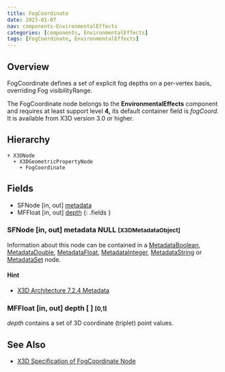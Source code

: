 ```yaml
---
title: FogCoordinate
date: 2023-01-07
nav: components-EnvironmentalEffects
categories: [components, EnvironmentalEffects]
tags: [FogCoordinate, EnvironmentalEffects]
---
```

<style>
.post h3 {
  word-spacing: 0.2em;
}
</style>

## Overview

FogCoordinate defines a set of explicit fog depths on a per-vertex basis, overriding Fog visibilityRange.

The FogCoordinate node belongs to the **EnvironmentalEffects** component and requires at least support level **4,** its default container field is *fogCoord.* It is available from X3D version 3.0 or higher.

## Hierarchy

```
+ X3DNode
  + X3DGeometricPropertyNode
    + FogCoordinate
```

## Fields

- SFNode \[in, out\] [metadata](#sfnode-in-out-metadata-null-x3dmetadataobject)
- MFFloat \[in, out\] [depth](#mffloat-in-out-depth---0-1)
{: .fields }

### SFNode [in, out] **metadata** NULL <small>[X3DMetadataObject]</small>

Information about this node can be contained in a [MetadataBoolean](/x_ite/components/core/metadataboolean/), [MetadataDouble](/x_ite/components/core/metadatadouble/), [MetadataFloat](/x_ite/components/core/metadatafloat/), [MetadataInteger](/x_ite/components/core/metadatainteger/), [MetadataString](/x_ite/components/core/metadatastring/) or [MetadataSet](/x_ite/components/core/metadataset/) node.

#### Hint

- [X3D Architecture 7.2.4 Metadata](https://www.web3d.org/specifications/X3Dv4/ISO-IEC19775-1v4-IS/Part01/components/core.html#Metadata)

### MFFloat [in, out] **depth** [ ] <small>[0,1]</small>

*depth* contains a set of 3D coordinate (triplet) point values.

## See Also

- [X3D Specification of FogCoordinate Node](https://www.web3d.org/documents/specifications/19775-1/V4.0/Part01/components/environmentalEffects.html#FogCoordinate)
